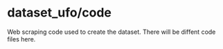 # dataset_ufo/code
Web scraping code used to create the dataset. There will be diffent code files here. 